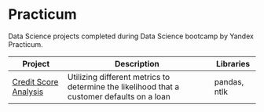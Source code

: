 # Practicum
Data Science projects completed during Data Science bootcamp by Yandex Practicum.

|Project |Description	|Libraries|
| ------ | ------ | ------ |
|[Credit Score Analysis](https://github.com/atikhomirovs/Practicum/tree/Project1) | Utilizing different metrics to determine the likelihood that a customer defaults on a loan | pandas, ntlk |
